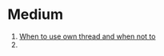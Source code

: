 # Medium
1. [When to use own thread and when not to](https://medium.com/theburningmonk-com/threading-using-the-threadpool-vs-creating-your-own-threads-91918cb91933)
2. 
